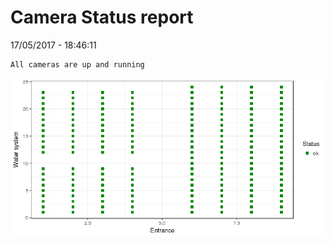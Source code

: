 Camera Status report
================
17/05/2017 - 18:46:11

    All cameras are up and running

![](camreport_files/figure-markdown_github/unnamed-chunk-2-1.png)
